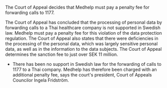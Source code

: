 The Court of Appeal decides that Medhelp must pay a penalty fee for forwarding calls to 1177.

The Court of Appeal has concluded that the processing of personal data by forwarding calls to a Thai healthcare company is not supported in Swedish law. Medhelp must pay a penalty fee for this violation of the data protection regulation.
The Court of Appeal also states that there were deficiencies in the processing of the personal data, which was largely sensitive personal data, as well as in the information to the data subjects. The Court of Appeal determines the sanction fee to just over SEK 11 million.
- There has been no support in Swedish law for the forwarding of calls to 1177 to a Thai company. Medhelp has therefore been charged with an additional penalty fee, says the court's president, Court of Appeals Councilor Ingela Fridström.
